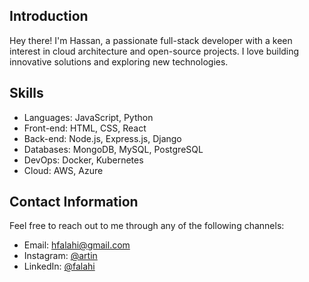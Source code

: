 ## Introduction

Hey there! I'm Hassan, a passionate full-stack developer with a keen interest in cloud architecture and open-source projects. I love building innovative solutions and exploring new technologies.

## Skills

- Languages: JavaScript, Python
- Front-end: HTML, CSS, React
- Back-end: Node.js, Express.js, Django
- Databases: MongoDB, MySQL, PostgreSQL
- DevOps: Docker, Kubernetes
- Cloud: AWS, Azure
<!---
## Projects

### Project 1: [Project Name](link-to-repository)
A brief description of the project, its purpose, and the technologies used. Feel free to add a screenshot or a demo link if available.

### Project 2: [Project Name](link-to-repository)
Another exciting project you've worked on. Highlight its features, the problem it solves, and any notable achievements or challenges faced during development.

### Project 3: [Project Name](link-to-repository)
You can include as many projects as you like. Showcase a diverse range of projects to demonstrate your versatility and expertise.

## Open-Source Contributions

- [Contribution 1](link-to-contribution): A brief description of your contribution and its impact on the project.
- [Contribution 2](link-to-contribution): Discuss another meaningful contribution you made to an open-source project.

## Blog

I love sharing my knowledge through blog posts and tutorials. Check out some of my recent articles:

- [Article 1](link-to-article): A concise summary of the article and its key takeaways.
- [Article 2](link-to-article): Explore another insightful piece that you've written.
-->
## Contact Information

Feel free to reach out to me through any of the following channels:

- Email: [hfalahi@gmail.com](mailto:hfalahi@gmailcom)
- Instagram: [@artin](https://www.instagram.com/artinfalahii/)
- LinkedIn: [@falahi](https://www.linkedin.com/in/falahii/)
